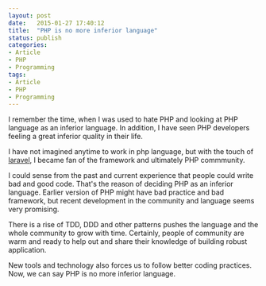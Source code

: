 ```yaml
---
layout: post
date:   2015-01-27 17:40:12
title:  "PHP is no more inferior language"
status: publish
categories:
- Article
- PHP
- Programming
tags:
- Article
- PHP
- Programming
---
```


I remember the time, when I was used to hate PHP and looking at PHP language as an inferior language. In addition, I have seen PHP developers feeling a great inferior quality in their life.

I have not imagined anytime to work in php language, but with the touch of [laravel](http://laravel.com), I became fan of the framework and ultimately PHP commmunity.

I could sense from the past and current experience that people could write bad and good code. That's the reason of deciding PHP as an inferior language. Earlier version of PHP might have bad practice and bad framework, but recent development in the community and language seems very promising.

There is a rise of TDD, DDD and other patterns pushes the language and the whole community to grow with time. Certainly, people of community are warm and ready to help out and share their knowledge of building robust application.

New tools and technology also forces us to follow better coding practices. Now, we can say PHP is no more inferior language.